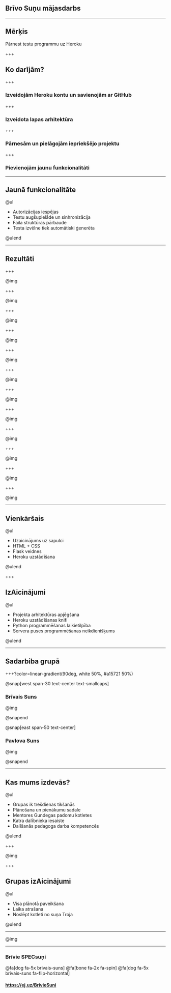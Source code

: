 ## Brīvo Suņu mājasdarbs

---

## Mērķis

Pārnest testu programmu uz Heroku


+++

## Ko darījām?

+++

### Izveidojām Heroku kontu un savienojām ar GitHub

+++

### Izveidota lapas arhitektūra

+++

### Pārnesām un pielāgojām iepriekšējo projektu

+++

### Pievienojām jaunu funkcionalitāti

---

## Jaunā funkcionalitāte

@ul

- Autorizācijas iespējas
- Testu augšupielāde un sinhronizācija
- Faila struktūras pārbaude
- Testa izvēlne tiek automātiski ģenerēta

@ulend

---

## Rezultāti

+++

@img[](static/bildes/bs_13.png)

+++

@img[](static/bildes/bs_11.png)

+++

@img[](static/bildes/bs_12.png)

+++

@img[](static/bildes/brievie_suni.png)

+++

@img[](static/bildes/bs_01.png)

+++


@img[](static/bildes/bs_02.png)

+++


@img[](static/bildes/bs_03.png)

+++



@img[](static/bildes/bs_04.png)

+++


@img[](static/bildes/bs_05.png)

+++



@img[](static/bildes/bs_06.png)

+++

@img[](static/bildes/bs_10.png)

+++


@img[](static/bildes/bs_08.png)


---

## Vienkāršais

@ul

- Uzaicinājums uz sapulci
- HTML + CSS
- Flask veidnes
- Heroku uzstādīšana

@ulend

+++

## IzAicinājumi

@ul

- Projekta arhitektūras apjēgšana
- Heroku uzstādīšanas knifi
- Python programmēšanas laikietilpība
- Servera puses programmēšanas neikdienišķums

@ulend

---

## Sadarbiba grupā

+++?color=linear-gradient(90deg, white 50%, #a15721 50%)

@snap[west span-30 text-center text-smallcaps]

### Brīvais Suns

@img[](static/bildes/brivais_suns.png)

@snapend

@snap[east span-50 text-center]

### Pavlova Suns

@img[](static/bildes/brivais_suns.png)

@snapend

---

## Kas mums izdevās?

@ul

- Grupas ik trešdienas tikšanās
- Plānošana un pienākumu sadale
- Mentores Gundegas padomu kotletes
- Katra dalībnieka iesaiste
- Dalīšanās pedagoga darba kompetencēs

@ulend

+++

@img[](static/bildes/bs_15.png)

+++

## Grupas izAicinājumi

@ul

- Visa plānotā paveikšana
- Laika atrašana
- Noslēpt kotleti no suņa Troja

@ulend

---

@img[](static/bildes/bs_14.png)


---

### Brīvie SPECsuņi

@fa[dog fa-5x brivais-suns] @fa[bone fa-2x fa-spin] @fa[dog fa-5x brivais-suns fa-flip-horizontal]

#### https://ej.uz/BrivieSuni
